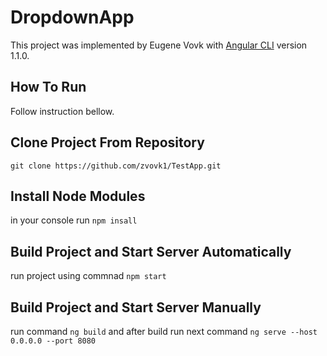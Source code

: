 # DropdownApp

This project was implemented by Eugene Vovk with [Angular CLI](https://github.com/angular/angular-cli) version 1.1.0.

## How To Run
Follow instruction bellow.

## Clone Project From Repository 
`git clone https://github.com/zvovk1/TestApp.git`

## Install Node Modules
in your console run `npm insall`

## Build Project and Start Server Automatically
run project using commnad `npm start` 

## Build Project and Start Server Manually
run command `ng build` and after build run next command `ng serve --host 0.0.0.0 --port 8080 ` 


